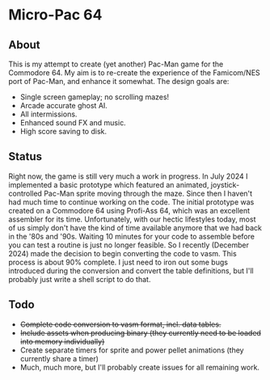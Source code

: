Micro-Pac 64
============


About
-----

This is my attempt to create (yet another) Pac-Man game for the
Commodore 64. My aim is to re-create the experience of the Famicom/NES
port of Pac-Man, and enhance it somewhat. The design goals are:

- Single screen gameplay; no scrolling mazes!
- Arcade accurate ghost AI.
- All intermissions.
- Enhanced sound FX and music.
- High score saving to disk.


Status
------

Right now, the game is still very much a work in progress. In July
2024 I implemented a basic prototype which featured an animated,
joystick-controlled Pac-Man sprite moving through the maze. Since then
I haven't had much time to continue working on the code. The initial
prototype was created on a Commodore 64 using Profi-Ass 64, which was
an excellent assembler for its time. Unfortunately, with our hectic
lifestyles today, most of us simply don't have the kind of time
available anymore that we had back in the '80s and '90s. Waiting 10
minutes for your code to assemble before you can test a routine is
just no longer feasible. So I recently (December 2024) made the
decision to begin converting the code to vasm. This process is about
90% complete. I just need to iron out some bugs introduced during the
conversion and convert the table definitions, but I'll probably just
write a shell script to do that.


Todo
----

- ~~Complete code conversion to vasm format, incl. data tables.~~
- ~~Include assets when producing binary (they currently need to be
  loaded into memory individually)~~
- Create separate timers for sprite and power pellet animations (they
  currently share a timer)
- Much, much more, but I'll probably create issues for all remaining
  work.
